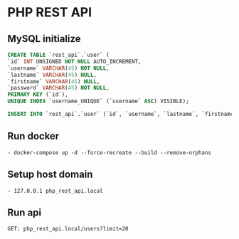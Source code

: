 # PHP REST API

## MySQL initialize
``` sql
CREATE TABLE `rest_api`.`user` (
`id` INT UNSIGNED NOT NULL AUTO_INCREMENT,
`username` VARCHAR(45) NOT NULL,
`lastname` VARCHAR(45) NULL,
`firstname` VARCHAR(45) NULL,
`password` VARCHAR(45) NOT NULL,
PRIMARY KEY (`id`),
UNIQUE INDEX `username_UNIQUE` (`username` ASC) VISIBLE);

INSERT INTO `rest_api`.`user` (`id`, `username`, `lastname`, `firstname`, `password`) VALUES ('1', 'username', 'Foo', 'Bar', 'LGvPM6pYdV54CC2');
```

## Run docker
```
- docker-compose up -d --force-recreate --build --remove-orphans
```

## Setup host domain
```
- 127.0.0.1 php_rest_api.local
```

## Run api
```
GET: php_rest_api.local/users?limit=20
```
